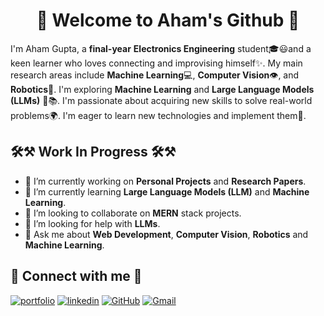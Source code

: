 <h1 align="center">
   🙏 Welcome to Aham's Github 🙏
</h1>

I'm Aham Gupta, a **final-year** **Electronics Engineering** student🎓😃and a keen learner who loves connecting and improvising himself✨. My main research areas include **Machine Learning**💻, **Computer Vision**👁️, and **Robotics**🤖. I'm exploring **Machine Learning** and **Large Language Models (LLMs)** 🧠📚. I'm passionate about acquiring new skills to solve real-world problems🌍. I'm eager to learn new technologies and implement them🚀.

## 🛠⚒ Work In Progress 🛠⚒

- 🔭 I’m currently working on **Personal Projects** and **Research Papers**.
- 🌱 I’m currently learning **Large Language Models (LLM)** and **Machine Learning**.
- 👯 I’m looking to collaborate on **MERN** stack projects.
- 🤔 I’m looking for help with **LLMs**.
- 💬 Ask me about **Web Development**, **Computer Vision**, **Robotics** and **Machine Learning**.

## 🤝 Connect with me 🤝

[![portfolio](https://img.shields.io/badge/my_portfolio-000?style=for-the-badge&logo=ko-fi&logoColor=white)](https://aham18113.netlify.app/)
[![linkedin](https://img.shields.io/badge/linkedin-0A66C2?style=for-the-badge&logo=linkedin&logoColor=white)](https://www.linkedin.com/in/aham-gupta-18a02a202/)
[![GitHub](https://img.shields.io/badge/GitHub-100000?style=for-the-badge&logo=github&logoColor=white)](https://github.com/aham-18113)
[![Gmail](https://img.shields.io/badge/Gmail-D14836?style=for-the-badge&logo=gmail&logoColor=white)](https://mailto:ahamgupta18113@gmail.com)
